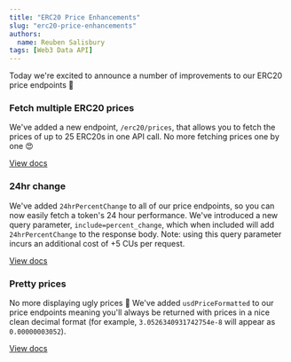 ```yaml
---
title: "ERC20 Price Enhancements"
slug: "erc20-price-enhancements"
authors:
  name: Reuben Salisbury
tags: [Web3 Data API]
---
```


Today we're excited to announce a number of improvements to our ERC20 price endpoints 🎉

<!-- truncate -->

### Fetch multiple ERC20 prices
We've added a new endpoint, `/erc20/prices`, that allows you to fetch the prices of up to 25 ERC20s in one API call. No more fetching prices one by one 😍

[View docs](/web3-data-api/evm/reference/get-multiple-token-prices)

### 24hr change
We've added `24hrPercentChange` to all of our price endpoints, so you can now easily fetch a token's 24 hour performance. We've introduced a new query parameter, `include=percent_change`, which when included will add `24hrPercentChange` to the response body. Note: using this query parameter incurs an additional cost of +5 CUs per request.

[View docs](/web3-data-api/evm/reference/get-token-price)

### Pretty prices 
No more displaying ugly prices 🫣 We've added `usdPriceFormatted` to our price endpoints meaning you'll always be returned with prices in a nice clean decimal format (for example, `3.0526340931742754e-8` will appear as `0.00000003052`).

[View docs](/web3-data-api/evm/reference/get-token-price)
